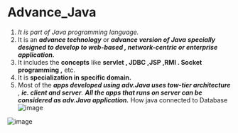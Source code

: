 # Advance_Java

1. *It is part of Java programming language.*
2. It is an *****advance technology***** or *****advance version of Java**** ****specially designed to develop to web-based , network-centric or enterprise application.*****
3. It includes the ****concepts**** like ****servlet , JDBC ,JSP ,RMI . Socket programming ,**** etc.
4. It is ****specialization in specific domain.****
5. Most of the *****apps developed using adv.Java uses tow-tier architecture***** , *****ie. client and server****.* *****All the apps that runs on server can be considered as adv.Java application.*****
How java connected to Database
   ![image](https://github.com/user-attachments/assets/c60d8067-4538-488a-9b09-2ed6980f8a25)

![image](https://github.com/user-attachments/assets/a1f9f455-7af8-4b2c-afa2-fbca53742522)


